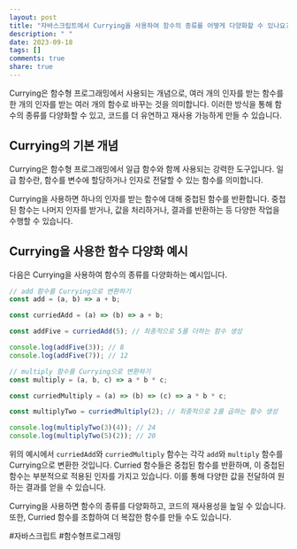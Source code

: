 ```yaml
---
layout: post
title: "자바스크립트에서 Currying을 사용하여 함수의 종류를 어떻게 다양화할 수 있나요?"
description: " "
date: 2023-09-18
tags: []
comments: true
share: true
---
```


Currying은 함수형 프로그래밍에서 사용되는 개념으로, 여러 개의 인자를 받는 함수를 한 개의 인자를 받는 여러 개의 함수로 바꾸는 것을 의미합니다. 이러한 방식을 통해 함수의 종류를 다양화할 수 있고, 코드를 더 유연하고 재사용 가능하게 만들 수 있습니다.

## Currying의 기본 개념

Currying은 함수형 프로그래밍에서 일급 함수와 함께 사용되는 강력한 도구입니다. 일급 함수란, 함수를 변수에 할당하거나 인자로 전달할 수 있는 함수를 의미합니다.

Currying을 사용하면 하나의 인자를 받는 함수에 대해 중첩된 함수를 반환합니다. 중첩된 함수는 나머지 인자를 받거나, 값을 처리하거나, 결과를 반환하는 등 다양한 작업을 수행할 수 있습니다.

## Currying을 사용한 함수 다양화 예시

다음은 Currying을 사용하여 함수의 종류를 다양화하는 예시입니다.

```javascript
// add 함수를 Currying으로 변환하기
const add = (a, b) => a + b;

const curriedAdd = (a) => (b) => a + b;

const addFive = curriedAdd(5); // 최종적으로 5를 더하는 함수 생성

console.log(addFive(3)); // 8
console.log(addFive(7)); // 12

// multiply 함수를 Currying으로 변환하기
const multiply = (a, b, c) => a * b * c;

const curriedMultiply = (a) => (b) => (c) => a * b * c;

const multiplyTwo = curriedMultiply(2); // 최종적으로 2를 곱하는 함수 생성

console.log(multiplyTwo(3)(4)); // 24
console.log(multiplyTwo(5)(2)); // 20
```

위의 예시에서 `curriedAdd`와 `curriedMultiply` 함수는 각각 `add`와 `multiply` 함수를 Currying으로 변환한 것입니다. Curried 함수들은 중첩된 함수를 반환하며, 이 중첩된 함수는 부분적으로 적용된 인자를 가지고 있습니다. 이를 통해 다양한 값을 전달하여 원하는 결과를 얻을 수 있습니다.

Currying을 사용하면 함수의 종류를 다양화하고, 코드의 재사용성을 높일 수 있습니다. 또한, Curried 함수를 조합하여 더 복잡한 함수를 만들 수도 있습니다.

#자바스크립트 #함수형프로그래밍